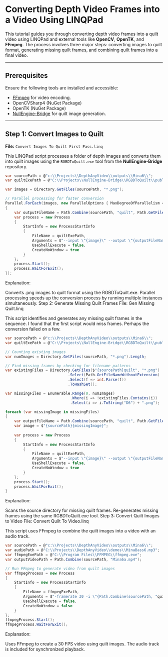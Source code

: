 # Converting Depth Video Frames into a Video Using LINQPad

This tutorial guides you through converting depth video frames into a quilt video using LINQPad and external tools like **OpenCV**, **OpenTK**, and **FFmpeg**. The process involves three major steps: converting images to quilt format, generating missing quilt frames, and combining quilt frames into a final video.

---

## Prerequisites

Ensure the following tools are installed and accessible:

- [FFmpeg](https://ffmpeg.org/download.html) for video encoding.
- OpenCVSharp4 (NuGet Package)
- OpenTK (NuGet Package)
- [NullEngine-Bridge](https://github.com/NullandKale/NullEngine-Bridge) for quilt image generation.

---

## Step 1: Convert Images to Quilt
**File:** `Convert Images To Quilt First Pass.linq`

This LINQPad script processes a folder of depth images and converts them into quilt images using the `RGBDToQuilt.exe` tool from the **NullEngine-Bridge** repository.

```csharp
var sourcePath = @"c:\\Projects\\DepthAnyVideo\\outputs\\Mina6\\";
var quiltExePath = @"C:\\Projects\\NullEngine-Bridge\\RGBDToQuilt\\publish\\RGBDToQuilt.exe";

var images = Directory.GetFiles(sourcePath, "*.png");

// Parallel processing for faster conversion
Parallel.ForEach(images, new ParallelOptions { MaxDegreeOfParallelism = 8 }, async image =>
{
    var outputFileName = Path.Combine(sourcePath, "quilt", Path.GetFileName(image));
    var process = new Process
    {
        StartInfo = new ProcessStartInfo
        {
            FileName = quiltExePath,
            Arguments = $"--input \"{image}\" --output \"{outputFileName}\" --columns 5 --rows 9 --depthiness 1.9",
            UseShellExecute = false,
            CreateNoWindow = true
        }
    };
    process.Start();
    process.WaitForExit();
});
```

Explanation:

Converts .png images to quilt format using the RGBDToQuilt.exe.
Parallel processing speeds up the conversion process by running multiple instances simultaneously.
Step 2: Generate Missing Quilt Frames
File: Gen Missing Quilt.linq

This script identifies and generates any missing quilt frames in the sequence. I found that the first script would miss frames. Perhaps the conversion failed on a few.

```csharp
var sourcePath = @"c:\\Projects\\DepthAnyVideo\\outputs\\Mina6\\";
var quiltExePath = @"C:\\Projects\\NullEngine-Bridge\\RGBDToQuilt\\publish\\RGBDToQuilt.exe";

// Counting existing images
var numImages = Directory.GetFiles(sourcePath, "*.png").Length;

// Find missing frames by checking for filename patterns
var existingFiles = Directory.GetFiles($"{sourcePath}quilt", "*.png")
                            .Select(Path.GetFileNameWithoutExtension)
                            .Select(f => int.Parse(f))
                            .ToHashSet();

var missingFiles = Enumerable.Range(0, numImages)
                             .Where(i => !existingFiles.Contains(i))
                             .Select(i => i.ToString("D6") + ".png");

foreach (var missingImage in missingFiles)
{
    var outputFileName = Path.Combine(sourcePath, "quilt", Path.GetFileName(missingImage));
    var image = $"{sourcePath}{missingImage}";
    
    var process = new Process
    {
        StartInfo = new ProcessStartInfo
        {
            FileName = quiltExePath,
            Arguments = $"--input \"{image}\" --output \"{outputFileName}\" --columns 5 --rows 9 --depthiness 1.9",
            UseShellExecute = false,
            CreateNoWindow = true
        }
    };
    process.Start();
    process.WaitForExit();
}
```
Explanation:

Scans the source directory for missing quilt frames.
Re-generates missing frames using the same RGBDToQuilt.exe tool.
Step 3: Convert Quilt Images to Video
File: Convert Quilt To Video.linq

This script uses FFmpeg to combine the quilt images into a video with an audio track.

```csharp
var sourcePath = @"c:\\Projects\\DepthAnyVideo\\outputs\\Mina6\\";
var audioPath = @"C:\\Projects\\DepthAnyVideo\\demos\\MinaBass6.mp3";
var ffmpegExePath = @"C:\\Program Files\\FFMPEG\\ffmpeg.exe";
var outputVideoPath = Path.Combine(sourcePath, "Mina6a.mp4");

// Run FFmpeg to generate video from quilt images
var ffmpegProcess = new Process
{
    StartInfo = new ProcessStartInfo
    {
        FileName = ffmpegExePath,
        Arguments = $"-framerate 30 -i \"{Path.Combine(sourcePath, "quilt", "%06d.png")}\" -i \"{audioPath}\" -c:v libx264 -pix_fmt yuv420p \"{outputVideoPath}\"",
        UseShellExecute = false,
        CreateNoWindow = false
    }
};
ffmpegProcess.Start();
ffmpegProcess.WaitForExit();
```

Explanation:

Uses FFmpeg to create a 30 FPS video using quilt images.
The audio track is included for synchronized playback.
